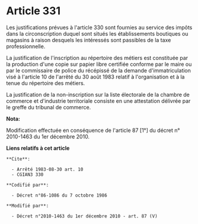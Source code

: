# Article 331

Les justifications prévues à l'article 330 sont fournies au service des impôts dans la circonscription duquel sont situés les
établissements boutiques ou magasins à raison desquels les intéressés sont passibles de la taxe professionnelle. 

La justification de l'inscription au répertoire des métiers est constituée par la production d'une copie sur papier libre
certifiée conforme par le maire ou par le commissaire de police du récépissé de la demande d'immatriculation visé à l'article
10 de l'arrêté du 30 août 1983 relatif à l'organisation et à la tenue du répertoire des métiers. 

La justification de la non-inscription sur la liste électorale de la      chambre de commerce et d'industrie territoriale
consiste en une attestation délivrée par le greffe du tribunal de commerce.

**Nota:**

Modification effectuée en conséquence de l'article 87 [1°] du décret n° 2010-1463 du 1er décembre 2010.

**Liens relatifs à cet article**

	**Cite**:

	  - Arrêté 1983-08-30 art. 10
	  - CGIAN3 330

	**Codifié par**:

	  - Décret n°86-1086 du 7 octobre 1986

	**Modifié par**:

	  - Décret n°2010-1463 du 1er décembre 2010 - art. 87 (V)
